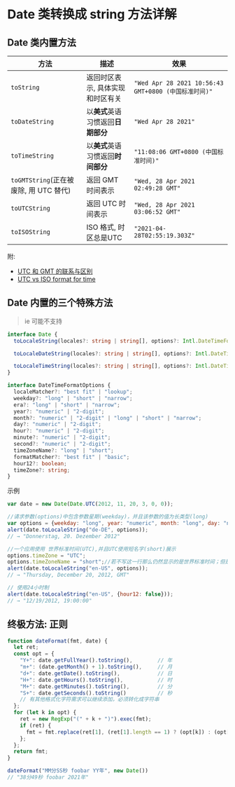 
# Date 类转换成 string 方法详解

## Date 类内置方法

| 方法                                   | 描述                               | 效果                                                 |
| -------------------------------------- | ---------------------------------- | ---------------------------------------------------- |
| `toString`                             | 返回时区表示, 具体实现和时区有关   | `"Wed Apr 28 2021 10:56:43 GMT+0800 (中国标准时间)"` |
| `toDateString`                         | 以**美式**英语习惯返回**日期部分** | `"Wed Apr 28 2021"`                                  |
| `toTimeString`                         | 以**美式**英语习惯返回**时间部分** | `"11:08:06 GMT+0800 (中国标准时间)"`                 |
| `toGMTString`(正在被废除, 用 UTC 替代) | 返回 GMT 时间表示                  | `"Wed, 28 Apr 2021 02:49:28 GMT"`                    |
| `toUTCString`                          | 返回 UTC 时间表示                  | `"Wed, 28 Apr 2021 03:06:52 GMT"`                    |
| `toISOString`                          | ISO 格式, 时区总是UTC              | `"2021-04-28T02:55:19.303Z"`                         |

附: 

- [UTC 和 GMT 的联系与区别](https://www.zhihu.com/question/27052407)
- [UTC vs ISO format for time](https://stackoverflow.com/questions/58847869/utc-vs-iso-format-for-time)

## Date 内置的三个特殊方法

> ie 可能不支持

```ts
interface Date {
  toLocaleString(locales?: string | string[], options?: Intl.DateTimeFormatOptions): string;

  toLocaleDateString(locales?: string | string[], options?: Intl.DateTimeFormatOptions): string;

  toLocaleTimeString(locales?: string | string[], options?: Intl.DateTimeFormatOptions): string;
}

interface DateTimeFormatOptions {
  localeMatcher?: "best fit" | "lookup";
  weekday?: "long" | "short" | "narrow";
  era?: "long" | "short" | "narrow";
  year?: "numeric" | "2-digit";
  month?: "numeric" | "2-digit" | "long" | "short" | "narrow";
  day?: "numeric" | "2-digit";
  hour?: "numeric" | "2-digit";
  minute?: "numeric" | "2-digit";
  second?: "numeric" | "2-digit";
  timeZoneName?: "long" | "short";
  formatMatcher?: "best fit" | "basic";
  hour12?: boolean;
  timeZone?: string;
}
```

示例

```js
var date = new Date(Date.UTC(2012, 11, 20, 3, 0, 0));

//请求参数(options)中包含参数星期(weekday)，并且该参数的值为长类型(long)
var options = {weekday: "long", year: "numeric", month: "long", day: "numeric"};
alert(date.toLocaleString("de-DE", options));
// → "Donnerstag, 20. Dezember 2012"

//一个应用使用 世界标准时间(UTC),并且UTC使用短名字(short)展示
options.timeZone = "UTC";
options.timeZoneName = "short";//若不写这一行那么仍然显示的是世界标准时间；但是GMT三个字母不会显示
alert(date.toLocaleString("en-US", options));
// → "Thursday, December 20, 2012, GMT"

// 使用24小时制
alert(date.toLocaleString("en-US", {hour12: false}));
// → "12/19/2012, 19:00:00"
```

## 终极方法: 正则

```js
function dateFormat(fmt, date) {
  let ret;
  const opt = {
    "Y+": date.getFullYear().toString(),        // 年
    "m+": (date.getMonth() + 1).toString(),     // 月
    "d+": date.getDate().toString(),            // 日
    "H+": date.getHours().toString(),           // 时
    "M+": date.getMinutes().toString(),         // 分
    "S+": date.getSeconds().toString()          // 秒
    // 有其他格式化字符需求可以继续添加，必须转化成字符串
  };
  for (let k in opt) {
    ret = new RegExp("(" + k + ")").exec(fmt);
    if (ret) {
      fmt = fmt.replace(ret[1], (ret[1].length == 1) ? (opt[k]) : (opt[k].padStart(ret[1].length, "0")))
    };
  };
  return fmt;
}

dateFormat("MM分SS秒 foobar YY年", new Date())
// "38分49秒 foobar 2021年"
```